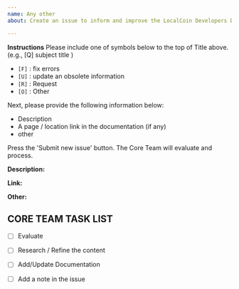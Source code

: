 ```yaml
---
name: Any other
about: Create an issue to inform and improve the LocalCoin Developers Documentation.

---
```


**Instructions**
Please include one of symbols below to the top of Title above. (e.g., [Q] subject title  )

- `[F]` : fix errors
- `[U]` : update an obsolete information
- `[R]` : Request
- `[O]` : Other

Next, please provide the following information below:

* Description 
* A page / location link in the documentation (if any)
* other

Press the 'Submit new issue' button. The Core Team will evaluate and process.

**Description:**

**Link:**

**Other:**


## CORE TEAM TASK LIST
- [ ] Evaluate 
- [ ] Research / Refine the content
- [ ] Add/Update Documentation
- [ ] Add a note in the issue


